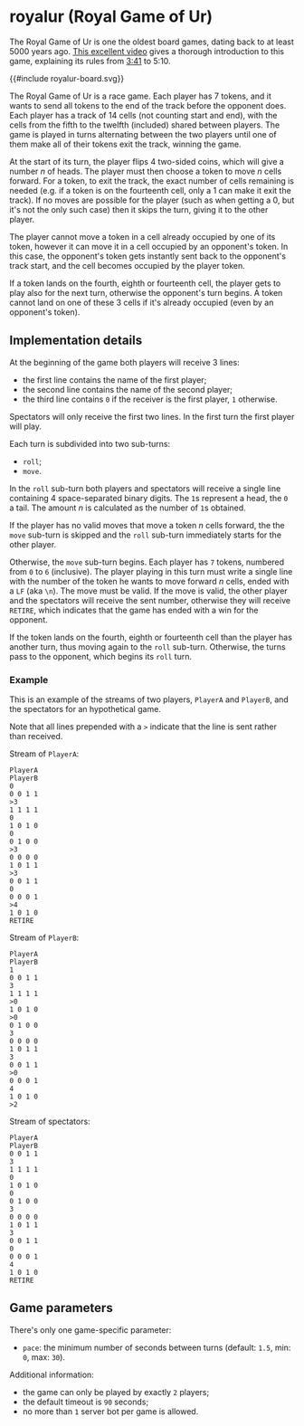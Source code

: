 # royalur (Royal Game of Ur)

The Royal Game of Ur is one the oldest board games, dating back to at least 5000 years ago. [This excellent video](https://www.youtube.com/watch?v=WZskjLq040I) gives a thorough introduction to this game, explaining its rules from [3:41](https://www.youtube.com/watch?v=WZskjLq040I&t=221s) to 5:10.

{{#include royalur-board.svg}}

The Royal Game of Ur is a race game. Each player has 7 tokens, and it wants to send all tokens to the end of the track before the opponent does. Each player has a track of 14 cells (not counting start and end), with the cells from the fifth to the twelfth (included) shared between players. The game is played in turns alternating between the two players until one of them make all of their tokens exit the track, winning the game.

At the start of its turn, the player flips 4 two-sided coins, which will give a number $n$ of heads. The player must then choose a token to move $n$ cells forward. For a token, to exit the track, the exact number of cells remaining is needed (e.g. if a token is on the fourteenth cell, only a $1$ can make it exit the track). If no moves are possible for the player (such as when getting a $0$, but it's not the only such case) then it skips the turn, giving it to the other player.

The player cannot move a token in a cell already occupied by one of its token, however it can move it in a cell occupied by an opponent's token. In this case, the opponent's token gets instantly sent back to the opponent's track start, and the cell becomes occupied by the player token.

If a token lands on the fourth, eighth or fourteenth cell, the player gets to play also for the next turn, otherwise the opponent's turn begins. A token cannot land on one of these 3 cells if it's already occupied (even by an opponent's token).

## Implementation details
At the beginning of the game both players will receive 3 lines:

- the first line contains the name of the first player;
- the second line contains the name of the second player;
- the third line contains `0` if the receiver is the first player, `1` otherwise.

Spectators will only receive the first two lines. In the first turn the first player will play.

Each turn is subdivided into two sub-turns:

- `roll`;
- `move`.

In the `roll` sub-turn both players and spectators will receive a single line containing 4 space-separated binary digits. The `1`s represent a head, the `0` a tail. The amount $n$ is calculated as the number of `1`s obtained.

If the player has no valid moves that move a token $n$ cells forward, the the `move` sub-turn is skipped and the `roll` sub-turn immediately starts for the other player.

Otherwise, the `move` sub-turn begins. Each player has `7` tokens, numbered from `0` to `6` (inclusive). The player playing in this turn must write a single line with the number of the token he wants to move forward $n$ cells, ended with a `LF` (aka `\n`). The move must be valid. If the move is valid, the other player and the spectators will receive the sent number, otherwise they will receive `RETIRE`, which indicates that the game has ended with a win for the opponent.

If the token lands on the fourth, eighth or fourteenth cell than the player has another turn, thus moving again to the `roll` sub-turn. Otherwise, the turns pass to the opponent, which begins its `roll` turn.

### Example
This is an example of the streams of two players, `PlayerA` and `PlayerB`, and the spectators for an hypothetical game.

Note that all lines prepended with a `>` indicate that the line is sent rather than received.

Stream of `PlayerA`:
```text
PlayerA
PlayerB
0
0 0 1 1
>3
1 1 1 1
0
1 0 1 0
0
0 1 0 0
>3
0 0 0 0
1 0 1 1
>3
0 0 1 1
0
0 0 0 1
>4
1 0 1 0
RETIRE
```

Stream of `PlayerB`:
```text
PlayerA
PlayerB
1
0 0 1 1
3
1 1 1 1
>0
1 0 1 0
>0
0 1 0 0
3
0 0 0 0
1 0 1 1
3
0 0 1 1
>0
0 0 0 1
4
1 0 1 0
>2
```

Stream of spectators:
```text
PlayerA
PlayerB
0 0 1 1
3
1 1 1 1
0
1 0 1 0
0
0 1 0 0
3
0 0 0 0
1 0 1 1
3
0 0 1 1
0
0 0 0 1
4
1 0 1 0
RETIRE
```


## Game parameters
There's only one game-specific parameter:

- `pace`: the minimum number of seconds between turns (default: `1.5`, min: `0`, max: `30`).

Additional information:

- the game can only be played by exactly `2` players;
- the default timeout is `90` seconds;
- no more than `1` server bot per game is allowed.
